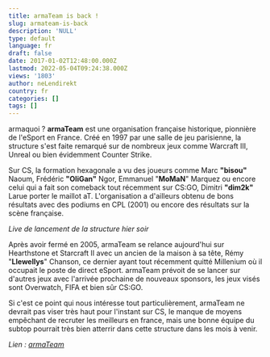 ```yaml
---
title: armaTeam is back !
slug: armateam-is-back
description: 'NULL'
type: default
language: fr
draft: false
date: 2017-01-02T12:48:00.000Z
lastmod: 2022-05-04T09:24:38.000Z
views: '1803'
author: neLendirekt
country: fr
categories: []
tags: []
---
```

armaquoi ? **armaTeam** est une organisation française historique, pionnière de l'eSport en France. Créé en 1997 par une salle de jeu parisienne, la structure s'est faite remarqué sur de nombreux jeux comme Warcraft III, Unreal ou bien évidemment Counter Strike.

Sur CS, la formation hexagonale a vu des joueurs comme Marc **"bisou"** Naoum, Frédéric **"OliGan"** Ngor, Emmanuel "**MoMaN**" Marquez ou encore celui qui a fait son comeback tout récemment sur CS:GO, Dimitri **"dim2k"** Larue porter le maillot aT. L'organisation a d'ailleurs obtenu de bons résultats avec des podiums en CPL (2001) ou encore des résultats sur la scène française. 

  
_Live de lancement de la structure hier soir_

Après avoir fermé en 2005, armaTeam se relance aujourd'hui sur Hearthstone et Starcraft II avec un ancien de la maison à sa tête, Rémy "**Llewellys**" Chanson, ce dernier ayant tout récemment quitté Millenium où il occupait le poste de direct eSport. armaTeam prévoit de se lancer sur d'autres jeux avec l'arrivée prochaine de nouveaux sponsors, les jeux visés sont Overwatch, FIFA et bien sûr CS:GO.

Si c'est ce point qui nous intéresse tout particulièrement, armaTeam ne devrait pas viser très haut pour l'instant sur CS, le manque de moyens empêchant de recruter les meilleurs en france, mais une bonne équipe du subtop pourrait très bien atterrir dans cette structure dans les mois à venir.

_Lien : [armaTeam](http://www.armateam.org/)_
